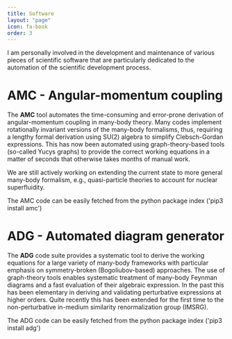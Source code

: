 ```yaml
---
title: Software
layout: "page"
icon: fa-book
order: 3
---
```


I am personally involved in the development and maintenance of various pieces of scientific software that are particularly dedicated to the automation of the scientific development process.


# AMC - Angular-momentum coupling


The **AMC** tool automates the time-consuming and error-prone derivation of angular-momentum coupling in many-body theory.
Many codes implement rotationally invariant versions of the many-body formalisms, thus, requiring a lengthy formal derivation using SU(2) algebra to simplify Clebsch-Gordan expressions. This has now been automated using graph-theory-based tools (so-called Yucys graphs) to provide the correct working equations in a matter of seconds that otherwise takes months of manual work.

We are still actively working on extending the current state to more general many-body formalism, e.g., quasi-particle theories to account for nuclear superfluidity.

The AMC code can be easily fetched from the python package index ('pip3 install amc')

# ADG - Automated diagram generator

The **ADG** code suite provides a systematic tool to derive the working equations for a large variety of many-body frameworks with particular emphasis on symmetry-broken (Bogoliubov-based) approaches.
The use of graph-theory tools enables systematic treatment of many-body Feynman diagrams and a fast evaluation of their algebraic expression. In the past this has been elementary in deriving and validating perturbative expressions at higher orders.
Quite recently this has been extended for the first time to the non-perturbative in-medium similarity renormalization group (IMSRG).

The ADG code can be easily fetched from the python package index ('pip3 install adg')
